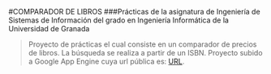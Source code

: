 #COMPARADOR DE LIBROS
###Prácticas de la asignatura de Ingeniería de Sistemas de Información del grado en Ingeniería Informática de la Universidad de Granada

>Proyecto de prácticas el cual consiste en un comparador de precios de libros. La búsqueda se realiza a partir de un ISBN.
Proyecto subido a Google App Engine cuya url pública es: [URL](https://bookcomparator2020.appspot.com/).
